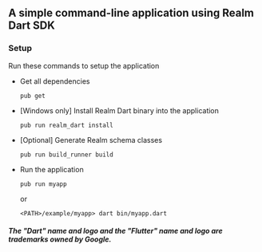 ## A simple command-line application using Realm Dart SDK

### Setup 
Run these commands to setup the application

*  Get all dependencies
    ```
    pub get
    ```
* [Windows only] Install Realm Dart binary into the application
    ```
    pub run realm_dart install
    ```
* [Optional] Generate Realm schema classes 
    ```
    pub run build_runner build
    ``` 
*  Run the application
    ```
    pub run myapp
    ```
    or 
    ```
    <PATH>/example/myapp> dart bin/myapp.dart
    ```

##### The "Dart" name and logo and the "Flutter" name and logo are trademarks owned by Google. 

